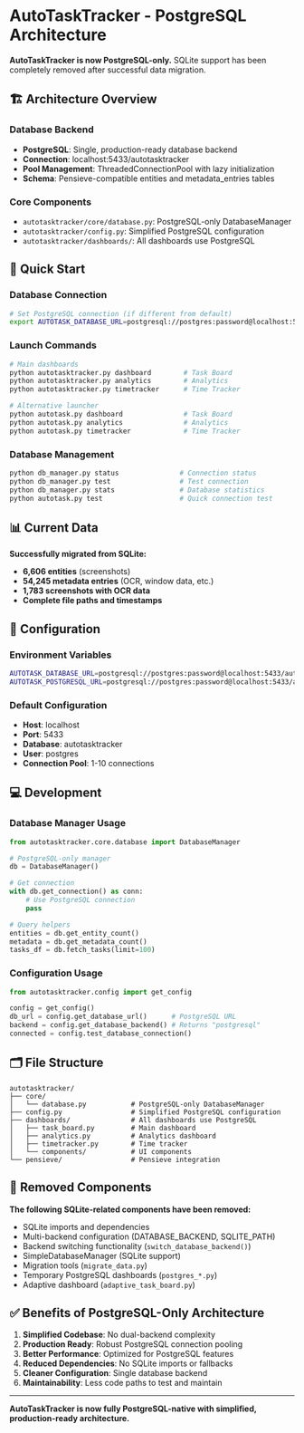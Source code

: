 # AutoTaskTracker - PostgreSQL Architecture

**AutoTaskTracker is now PostgreSQL-only.** SQLite support has been completely removed after successful data migration.

## 🏗️ Architecture Overview

### **Database Backend**
- **PostgreSQL**: Single, production-ready database backend
- **Connection**: localhost:5433/autotasktracker  
- **Pool Management**: ThreadedConnectionPool with lazy initialization
- **Schema**: Pensieve-compatible entities and metadata_entries tables

### **Core Components**
- `autotasktracker/core/database.py`: PostgreSQL-only DatabaseManager
- `autotasktracker/config.py`: Simplified PostgreSQL configuration
- `autotasktracker/dashboards/`: All dashboards use PostgreSQL

## 🚀 Quick Start

### **Database Connection**
```bash
# Set PostgreSQL connection (if different from default)
export AUTOTASK_DATABASE_URL=postgresql://postgres:password@localhost:5433/autotasktracker
```

### **Launch Commands**
```bash
# Main dashboards
python autotasktracker.py dashboard        # Task Board
python autotasktracker.py analytics        # Analytics
python autotasktracker.py timetracker      # Time Tracker

# Alternative launcher
python autotask.py dashboard               # Task Board
python autotask.py analytics               # Analytics  
python autotask.py timetracker             # Time Tracker
```

### **Database Management**
```bash
python db_manager.py status               # Connection status
python db_manager.py test                 # Test connection
python db_manager.py stats                # Database statistics
python autotask.py test                   # Quick connection test
```

## 📊 Current Data

**Successfully migrated from SQLite:**
- **6,606 entities** (screenshots)
- **54,245 metadata entries** (OCR, window data, etc.)
- **1,783 screenshots with OCR data**
- **Complete file paths and timestamps**

## 🔧 Configuration

### **Environment Variables**
```bash
AUTOTASK_DATABASE_URL=postgresql://postgres:password@localhost:5433/autotasktracker
AUTOTASK_POSTGRESQL_URL=postgresql://postgres:password@localhost:5433/autotasktracker
```

### **Default Configuration**
- **Host**: localhost
- **Port**: 5433  
- **Database**: autotasktracker
- **User**: postgres
- **Connection Pool**: 1-10 connections

## 💻 Development

### **Database Manager Usage**
```python
from autotasktracker.core.database import DatabaseManager

# PostgreSQL-only manager
db = DatabaseManager()

# Get connection
with db.get_connection() as conn:
    # Use PostgreSQL connection
    pass

# Query helpers
entities = db.get_entity_count()
metadata = db.get_metadata_count()
tasks_df = db.fetch_tasks(limit=100)
```

### **Configuration Usage**
```python
from autotasktracker.config import get_config

config = get_config()
db_url = config.get_database_url()      # PostgreSQL URL
backend = config.get_database_backend() # Returns "postgresql"
connected = config.test_database_connection()
```

## 🗂️ File Structure

```
autotasktracker/
├── core/
│   └── database.py           # PostgreSQL-only DatabaseManager
├── config.py                 # Simplified PostgreSQL configuration
├── dashboards/               # All dashboards use PostgreSQL
│   ├── task_board.py         # Main dashboard
│   ├── analytics.py          # Analytics dashboard
│   ├── timetracker.py        # Time tracker
│   └── components/           # UI components
└── pensieve/                 # Pensieve integration
```

## 🚫 Removed Components

**The following SQLite-related components have been removed:**
- SQLite imports and dependencies
- Multi-backend configuration (DATABASE_BACKEND, SQLITE_PATH)
- Backend switching functionality (`switch_database_backend()`)
- SimpleDatabaseManager (SQLite support)
- Migration tools (`migrate_data.py`)
- Temporary PostgreSQL dashboards (`postgres_*.py`)
- Adaptive dashboard (`adaptive_task_board.py`)

## ✅ Benefits of PostgreSQL-Only Architecture

1. **Simplified Codebase**: No dual-backend complexity
2. **Production Ready**: Robust PostgreSQL connection pooling
3. **Better Performance**: Optimized for PostgreSQL features
4. **Reduced Dependencies**: No SQLite imports or fallbacks
5. **Cleaner Configuration**: Single database backend
6. **Maintainability**: Less code paths to test and maintain

---

**AutoTaskTracker is now fully PostgreSQL-native with simplified, production-ready architecture.**